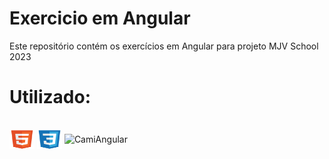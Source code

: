 # Exercicio em Angular

Este repositório contém os exercícios em Angular para projeto MJV School 2023

# Utilizado:


<div style="display: inline_block"><br>
  <img align="center" alt="CamiHTML" height="30" width="40" src="https://raw.githubusercontent.com/devicons/devicon/master/icons/html5/html5-original.svg">
  <img align="center" alt="CamiCSS" height="30" width="40" src="https://raw.githubusercontent.com/devicons/devicon/master/icons/css3/css3-original.svg">
<img align="center" alt="CamiAngular" height="30" width="40" src="https://cdn.jsdelivr.net/gh/devicons/devicon/icons/angularjs/angularjs-original.svg">
</div>
